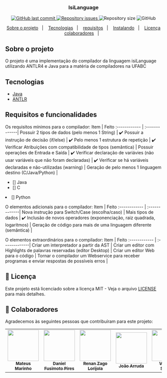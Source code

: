 

<h3 align="center">
  IsiLanguage
</h3>

<p align="center">

<a href="https://github.com/ES-UFABC/UFABCplanner/commits/main">
    <img alt="GitHub last commit" src="https://img.shields.io/github/last-commit/ES-UFABC/UFABCplanner">
  </a>

  <a href="https://github.com/ES-UFABC/UFABCplanner/issues">
    <img alt="Repository issues" src="https://img.shields.io/github/issues/ES-UFABC/UFABCplanner">
  </a>

  <img alt="Repository size" src="https://img.shields.io/github/repo-size/ES-UFABC/UFABCplanner">

  <img alt="GitHub" src="https://img.shields.io/github/license/ES-UFABC/UFABCplanner">
</p>

<p align="center">
  <a href="#-sobre-o-projeto">Sobre o projeto</a>&nbsp;&nbsp;&nbsp;|&nbsp;&nbsp;&nbsp;
  <a href="#-tecnologias">Tecnologias</a>&nbsp;&nbsp;&nbsp;|&nbsp;&nbsp;&nbsp;
  <a href="#-instalando">requisitos</a>&nbsp;&nbsp;&nbsp;|&nbsp;&nbsp;&nbsp;
   <a href="#-instalando">Instalando</a>&nbsp;&nbsp;&nbsp;|&nbsp;&nbsp;&nbsp;
  <a href="#-Licença">Licença</a>  
  <a href="#-colaboradores">colaboradores</a>&nbsp;&nbsp;&nbsp;|&nbsp;&nbsp;&nbsp;
</p>

##  Sobre o projeto

<p >O projeto é uma implementação do compilador da linguagem isiLanguage utilizando ANTLR4 e Java para a matéria de compiladores na UFABC</p>

##  Tecnologias

- [Java](https://www.java.com/pt-BR/)
- [ANTLR](https://www.antlr.org/)

## Requisitos e funcionalidades

Os requisitos mínimos para o compilador:
Item | Feito
:------------ | :-------------|
Possuir 2 tipos de dados (pelo menos 1 String) | :heavy_check_mark:
Possuir a instrução de decisão (if/else) | :heavy_check_mark:
Pelo menos 1 estrutura de repetição | :heavy_check_mark:
Verificar Atribuições com compatibilidade de tipos (semântica) |
Possuir operações de Entrada e Saída | :heavy_check_mark:
Verificar declaração de variávies (não usar variáveis que não foram declaradas) | :heavy_check_mark:
Verificar se há variáveis declaradas e não-utilizadas (warning) |
Geração de pelo menos 1 linguagem destino (C/Java/Python) |<ul><li>[] Java</li> <li>[] C</li></ul><li>[] Python</li></ul>

O elementos adicionais para o compilador:
Item | Feito
:------------ | :-------------|
Nova instrução para Switch/Case (escolha/caso) |
Mais tipos de dados | :heavy_check_mark:
Inclusão de novos operadores (exponenciação, raiz quadrada, logaritmos) |
Geração de código para mais de uma linguagem diferente (semântica) |

O elementos extraordinários para o compilador:
Item | Feito
:------------ | :-------------|
Criar um interpretador a partir da AST |
Criar um editor com Highlights de palavras reservadas (editor Desktop) |
Criar um editor Web para o código |
Tornar o compilador um Webservice para receber programas e enviar respostas de possíveis erros |


## 📝 Licença

Este projeto está licenciado sobre a licença MIT - Veja o arquivo [LICENSE](LICENSE) para mais detalhes.

## 🤝 Colaboradores

Agradecemos às seguintes pessoas que contribuíram para este projeto:

<table>
  <tr>
    <td align="center">
      <a href="https://github.com/marinhomateus">
        <img src="https://github.com/marinhomateus.png" width="100px;"/><br>
        <sub>
          <b>Mateus Marinho</b>
        </sub>
      </a>
    </td>
    <td align="center">
      <a href="https://github.com/FusiDaniel">
        <img src="https://github.com/FusiDaniel.png" width="100px;"/><br>
        <sub>
          <b> Daniel Fusimoto Pires </b>
        </sub>
      </a>
    </td>      
      <td align="center">
      <a href="https://github.com/RenanLorijola">
        <img src="https://github.com/RenanLorijola.png" width="100px;"/><br>
        <sub>
          <b>Renan Zago Lorijola </b>
        </sub>
      </a>
    </td> 
      <td align="center">
      <a href="https://github.com/joaoarruda2297">
        <img src="https://github.com/joaoarruda2297.png" width="100px;"/><br>
        <sub>
          <b>João Arruda</b>
        </sub>
      </a>
    </td> 
      <td align="center">
      <a href="https://github.com/ViniciussSantos">
        <img src="https://github.com/ViniciussSantos.png" width="100px;"/><br>
        <sub>
          <b>Vinicius Santos </b>
        </sub>
      </a>
    </td> 
        </td> 
</table>
